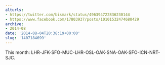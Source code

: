 ```yaml
---
alturls:
- https://twitter.com/bismark/status/496394722836230144
- https://www.facebook.com/17803937/posts/10101532474680429
archive:
- 2014-08
date: '2014-08-04T20:38:19+00:00'
slug: '1407184699'
---
```


This month: LHR-JFK-SFO-MUC-LHR-OSL-OAK-SNA-OAK-SFO-ICN-NRT-SJC.

